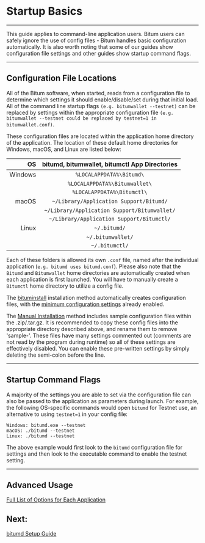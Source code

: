 # Startup Basics

---

This guide applies to command-line application users. Bitum users can safely ignore the use of config files - Bitum handles basic configuration automatically. It is also worth noting that some of our guides show configuration file settings and other guides show startup command flags. 

---

## Configuration File Locations

All of the Bitum software, when started, reads from a configuration file to determine which settings it should enable/disable/set during that initial load. All of the command line startup flags `(e.g. bitumwallet --testnet)` can be replaced by settings within the appropriate configuration file `(e.g. bitumwallet --testnet could be replaced by testnet=1 in bitumwallet.conf)`.

These configuration files are located within the application home directory of the application. The location of these default home directories for Windows, macOS, and Linux are listed below:

| OS      | bitumd, bitumwallet, bitumctl App Directories    |
| -------:|:------------------------------------------:|
| Windows | `%LOCALAPPDATA%\Bitumd\`                     |
|         | `%LOCALAPPDATA%\Bitumwallet\`                |
|         | `%LOCALAPPDATA%\Bitumctl\`                   |
| macOS   | `~/Library/Application Support/Bitumd/`      |
|         | `~/Library/Application Support/Bitumwallet/` |
|         | `~/Library/Application Support/Bitumctl/`    |
| Linux   | `~/.bitumd/`                                 |
|         | `~/.bitumwallet/`                            |
|         | `~/.bitumctl/`                               |

Each of these folders is allowed its own `.conf` file, named after the individual application (`e.g. bitumd uses bitumd.conf`). Please also note that the `Bitumd` and `Bitumwallet` home directories are automatically created when each application is first launched. You will have to manually create a `Bitumctl` home directory to utilize a config file.

The [bituminstall](cli-installation.md) installation method automatically creates configuration files, with the [minimum configuration settings](../../advanced/manual-cli-install.md#minimum-configuration) already enabled. 

The [Manual Installation](../../advanced/manual-cli-install.md#installation) method includes sample configuration files within the .zip/.tar.gz. It is recommended to copy these config files into the appropriate directory described above, and rename them to remove 'sample-'. These files have many settings commented out (comments are not read by the program during runtime) so all of these settings are effectively disabled. You can enable these pre-written settings by simply deleting the semi-colon before the line.

---

## Startup Command Flags

A majority of the settings you are able to set via the configuration file can also be passed to the application as parameters during launch. For example, the following OS-specific commands would open `bitumd` for Testnet use, an alternative to using `testnet=1` in your config file:

    Windows: bitumd.exe --testnet
    macOS: ./bitumd --testnet
    Linux: ./bitumd --testnet

The above example would first look to the `bitumd` configuration file for settings and then look to the executable command to enable the testnet setting. 

---

## Advanced Usage

[Full List of Options for Each Application](bitumd-and-bitumwallet-cli-arguments.md)


## Next:

[bitumd Setup Guide](bitumd-setup.md)
